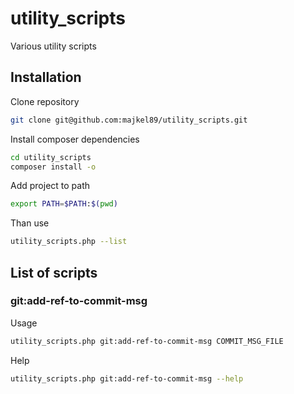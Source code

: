 # utility_scripts

Various utility scripts

## Installation

Clone repository

````bash
git clone git@github.com:majkel89/utility_scripts.git
````

Install composer dependencies

````bash
cd utility_scripts
composer install -o
````

Add project to path

````bash
export PATH=$PATH:$(pwd)
````

Than use

````bash
utility_scripts.php --list
````

## List of scripts

### git:add-ref-to-commit-msg

Usage

````bash
utility_scripts.php git:add-ref-to-commit-msg COMMIT_MSG_FILE
````

Help

````bash
utility_scripts.php git:add-ref-to-commit-msg --help
````
